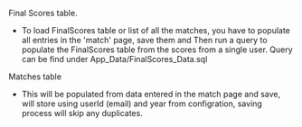 ﻿
Final Scores table.
- To load FinalScores table or list of all the matches, you have to populate all entries in the 'match' page, save them and 
Then run a query to populate the FinalScores table from the scores from a single user. Query can be find under App_Data/FinalScores_Data.sql

Matches table
- This will be populated from data entered in the match page and save, will store using userId (email) and year from configration, saving process will skip any duplicates.